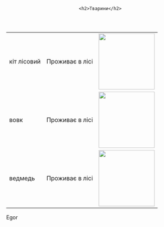 <Doctype html>
<html lang="en">
<head>
    <meta charset="UTF-8">
    <meta name="viewport" content="width=device-width, initial-scale=1.0">
    <title>Document</title>
</head>
<body>
<header>

    <h2>Тварини</h2>
</header>
<main><table>
<tr><td>кіт лісовий</td><td>Проживає в лісі</td><td><img src="../images.jpg" alt="" width="150"></td></tr>
<tr><td>вовк</td><td>Проживає в лісі</td><td><img src="../images (1).jpg" alt="" width="150"></td></tr>
<tr><td>ведмедь</td><td>Проживає в лісі</td><td><img src="../image.jpg" alt="" width="150"></td></tr>
</table></main><footer>Egor</footer>
</body>
</html>
